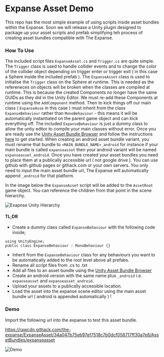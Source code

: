 # Expanse Asset Demo
This repo has the most simple example of using scripts inside asset bundles within the Expanse. Soon we will release a Unity plugin designed to package up your asset scripts and prefab simplifying teh process of creating asset bundles compatible with The Expanse.

### How To Use

The included script files `ExpanseAsset.cs` and `Trigger.cs` are quite simple. The `Trigger` class is used to handle collider events and to change the color of the collider object depending on trigger enter or trigger exit ( in this case a Sphere inside the included prefab ). The `ExpanseAsset` class is used to initialise the `Trigger` class on the Sphere at runtime. This is needed as the refereneces on objects will be broken when the classes are compiled at runtime. This is because the created Components no longer have the same GUIDs as they did in the Unity Editor. We must re-add these Components at runtime using the `AddComponent` method. Then to kick things off our main class ( `ExpanseAsse` in this case ) must inherit from the class `ExpanseBehaviour` rather than `MonoBehaviour` - this means it will be automatically instantiated on the parent game object and can kick everything off. The included `ExpanseBehaviour` is just a dummy class to allow the untiy editor to compile your main classes without error. Once you are ready use the [Unity Asset Bundle Browser](https://assetstore.unity.com/packages/tools/utilities/asset-bundle-browser-93571) and follow the instructions [here](https://docs.unity3d.com/Manual/AssetBundles-Browser.html) to get started. When creating an android asset bundle variant, you must rename that bundle to `<MAIN_BUNDLE_NAME>_android` for instance if your main bundle is called `expanseasset` then your android variant will be named `expanseasset_android`. Once you have created your asset bundles you need to place them at a publically accessible url ( not google drive ). You can use github with github pages or githack.com or your own servers. You only need to input the main asset bundle url, The Expanse will automatically append `_android` for that platform.

In the image below the `ExpanseAsset` script will be added to the `AssetRoot` game object. You can reference the children from that point in the scene hierarchy.


![Exapnse Unity Hierarchy](https://i.imgur.com/IxErGkk.jpg)

#### TL;DR 
  * Create a dummy class called `ExpanseBehaviour` with the following code inside; 
```
using UnityEngine;
public class ExpanseBehaviour : MonoBehaviour {}
```
  * Inherit from the `ExpanseBehaviour` class for any behaviours you want to be automatically added to the root level above all prefabs.
  * Rename all script files from <NAME>.cs to <NAME>.txt
  * Add all files to an asset bundle using the [Unity Asset Bundle Browser](https://assetstore.unity.com/packages/tools/utilities/asset-bundle-browser-93571)
  * Create an android version with the same name plus `_android` i.e. `expanseasset` and `expanseasset_android`.
  * Upload your assets to a publically accessible location. 
  * Load the asset into the expanse scene editor using the main asset bundle url ( android is appended automatically ) ! 
 
 ### Demo
 Import the following url into the expanse to test this asset bundle.
 
 https://rawcdn.githack.com/the-expanse/ExpanseAsset/34a047b75eb97ef7518c7b0dcf058717ff30a7e8/AssetBundles/expanseasset


![Demo](https://raw.githubusercontent.com/the-expanse/ExpanseAsset/master/demo.gif)
